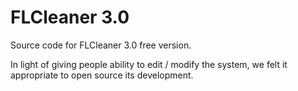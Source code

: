 # FLCleaner 3.0

Source code for FLCleaner 3.0 free version.

In light of giving people ability to edit / modify the system, we felt it appropriate to open source its development.
